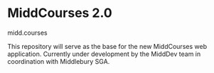 # MiddCourses 2.0
midd.courses &nbsp;

This repository will serve as the base for the new MiddCourses web application.  Currently under development by the MiddDev team in coordination with Middlebury SGA.
